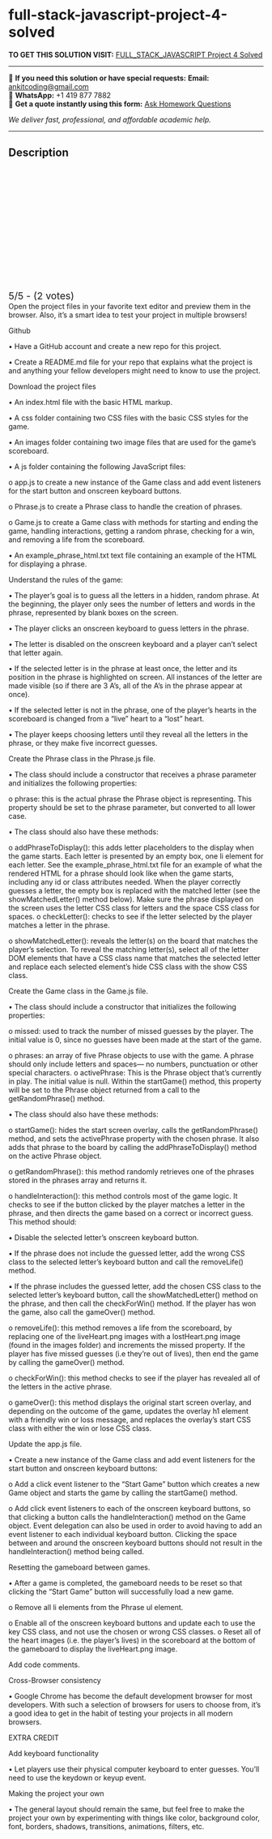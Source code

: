 # full-stack-javascript-project-4-solved
**TO GET THIS SOLUTION VISIT:** [FULL_STACK_JAVASCRIPT Project 4 Solved](https://www.ankitcodinghub.com/product/full_stack_javascript-project-instructions-solved-4/)


---

📩 **If you need this solution or have special requests:** **Email:** ankitcoding@gmail.com  
📱 **WhatsApp:** +1 419 877 7882  
📄 **Get a quote instantly using this form:** [Ask Homework Questions](https://www.ankitcodinghub.com/services/ask-homework-questions/)

*We deliver fast, professional, and affordable academic help.*

---

<h2>Description</h2>



<div class="kk-star-ratings kksr-auto kksr-align-center kksr-valign-top" data-payload="{&quot;align&quot;:&quot;center&quot;,&quot;id&quot;:&quot;116365&quot;,&quot;slug&quot;:&quot;default&quot;,&quot;valign&quot;:&quot;top&quot;,&quot;ignore&quot;:&quot;&quot;,&quot;reference&quot;:&quot;auto&quot;,&quot;class&quot;:&quot;&quot;,&quot;count&quot;:&quot;2&quot;,&quot;legendonly&quot;:&quot;&quot;,&quot;readonly&quot;:&quot;&quot;,&quot;score&quot;:&quot;5&quot;,&quot;starsonly&quot;:&quot;&quot;,&quot;best&quot;:&quot;5&quot;,&quot;gap&quot;:&quot;4&quot;,&quot;greet&quot;:&quot;Rate this product&quot;,&quot;legend&quot;:&quot;5\/5 - (2 votes)&quot;,&quot;size&quot;:&quot;24&quot;,&quot;title&quot;:&quot;FULL_STACK_JAVASCRIPT  Project 4 Solved&quot;,&quot;width&quot;:&quot;138&quot;,&quot;_legend&quot;:&quot;{score}\/{best} - ({count} {votes})&quot;,&quot;font_factor&quot;:&quot;1.25&quot;}">

<div class="kksr-stars">

<div class="kksr-stars-inactive">
            <div class="kksr-star" data-star="1" style="padding-right: 4px">


<div class="kksr-icon" style="width: 24px; height: 24px;"></div>
        </div>
            <div class="kksr-star" data-star="2" style="padding-right: 4px">


<div class="kksr-icon" style="width: 24px; height: 24px;"></div>
        </div>
            <div class="kksr-star" data-star="3" style="padding-right: 4px">


<div class="kksr-icon" style="width: 24px; height: 24px;"></div>
        </div>
            <div class="kksr-star" data-star="4" style="padding-right: 4px">


<div class="kksr-icon" style="width: 24px; height: 24px;"></div>
        </div>
            <div class="kksr-star" data-star="5" style="padding-right: 4px">


<div class="kksr-icon" style="width: 24px; height: 24px;"></div>
        </div>
    </div>

<div class="kksr-stars-active" style="width: 138px;">
            <div class="kksr-star" style="padding-right: 4px">


<div class="kksr-icon" style="width: 24px; height: 24px;"></div>
        </div>
            <div class="kksr-star" style="padding-right: 4px">


<div class="kksr-icon" style="width: 24px; height: 24px;"></div>
        </div>
            <div class="kksr-star" style="padding-right: 4px">


<div class="kksr-icon" style="width: 24px; height: 24px;"></div>
        </div>
            <div class="kksr-star" style="padding-right: 4px">


<div class="kksr-icon" style="width: 24px; height: 24px;"></div>
        </div>
            <div class="kksr-star" style="padding-right: 4px">


<div class="kksr-icon" style="width: 24px; height: 24px;"></div>
        </div>
    </div>
</div>


<div class="kksr-legend" style="font-size: 19.2px;">
            5/5 - (2 votes)    </div>
    </div>
Open the project files in your favorite text editor and preview them in the browser. Also, it’s a smart idea to test your project in multiple browsers!

Github

• Have a GitHub account and create a new repo for this project.

• Create a README.md file for your repo that explains what the project is and anything your fellow developers might need to know to use the project.

Download the project files

• An index.html file with the basic HTML markup.

• A css folder containing two CSS files with the basic CSS styles for the game.

• An images folder containing two image files that are used for the game’s scoreboard.

• A js folder containing the following JavaScript files:

o app.js to create a new instance of the Game class and add event listeners for the start button and onscreen keyboard buttons.

o Phrase.js to create a Phrase class to handle the creation of phrases.

o Game.js to create a Game class with methods for starting and ending the game, handling interactions, getting a random phrase, checking for a win, and removing a life from the scoreboard.

• An example_phrase_html.txt text file containing an example of the HTML for displaying a phrase.

Understand the rules of the game:

• The player’s goal is to guess all the letters in a hidden, random phrase. At the beginning, the player only sees the number of letters and words in the phrase, represented by blank boxes on the screen.

• The player clicks an onscreen keyboard to guess letters in the phrase.

• The letter is disabled on the onscreen keyboard and a player can’t select that letter again.

• If the selected letter is in the phrase at least once, the letter and its position in the phrase is highlighted on screen. All instances of the letter are made visible (so if there are 3 A’s, all of the A’s in the phrase appear at once).

• If the selected letter is not in the phrase, one of the player’s hearts in the scoreboard is changed from a “live” heart to a “lost” heart.

• The player keeps choosing letters until they reveal all the letters in the phrase, or they make five incorrect guesses.

Create the Phrase class in the Phrase.js file.

• The class should include a constructor that receives a phrase parameter and initializes the following properties:

o phrase: this is the actual phrase the Phrase object is representing. This property should be set to the phrase parameter, but converted to all lower case.

• The class should also have these methods:

o addPhraseToDisplay(): this adds letter placeholders to the display when the game starts. Each letter is presented by an empty box, one li element for each letter. See the example_phrase_html.txt file for an example of what the rendered HTML for a phrase should look like when the game starts, including any id or class attributes needed. When the player correctly guesses a letter, the empty box is replaced with the matched letter (see the showMatchedLetter() method below). Make sure the phrase displayed on the screen uses the letter CSS class for letters and the space CSS class for spaces. o checkLetter(): checks to see if the letter selected by the player matches a letter in the phrase.

o showMatchedLetter(): reveals the letter(s) on the board that matches the player’s selection. To reveal the matching letter(s), select all of the letter DOM elements that have a CSS class name that matches the selected letter and replace each selected element’s hide CSS class with the show CSS class.

Create the Game class in the Game.js file.

• The class should include a constructor that initializes the following properties:

o missed: used to track the number of missed guesses by the player. The initial value is 0, since no guesses have been made at the start of the game.

o phrases: an array of five Phrase objects to use with the game. A phrase should only include letters and spaces— no numbers, punctuation or other special characters. o activePhrase: This is the Phrase object that’s currently in play. The initial value is null. Within the startGame() method, this property will be set to the Phrase object returned from a call to the getRandomPhrase() method.

• The class should also have these methods:

o startGame(): hides the start screen overlay, calls the getRandomPhrase() method, and sets the activePhrase property with the chosen phrase. It also adds that phrase to the board by calling the addPhraseToDisplay() method on the active Phrase object.

o getRandomPhrase(): this method randomly retrieves one of the phrases stored in the phrases array and returns it.

o handleInteraction(): this method controls most of the game logic. It checks to see if the button clicked by the player matches a letter in the phrase, and then directs the game based on a correct or incorrect guess. This method should:

▪ Disable the selected letter’s onscreen keyboard button.

▪ If the phrase does not include the guessed letter, add the wrong CSS class to the selected letter’s keyboard button and call the removeLife() method.

▪ If the phrase includes the guessed letter, add the chosen CSS class to the selected letter’s keyboard button, call the showMatchedLetter() method on the phrase, and then call the checkForWin() method. If the player has won the game, also call the gameOver() method.

o removeLife(): this method removes a life from the scoreboard, by replacing one of the liveHeart.png images with a lostHeart.png image (found in the images folder) and increments the missed property. If the player has five missed guesses (i.e they’re out of lives), then end the game by calling the gameOver() method.

o checkForWin(): this method checks to see if the player has revealed all of the letters in the active phrase.

o gameOver(): this method displays the original start screen overlay, and depending on the outcome of the game, updates the overlay h1 element with a friendly win or loss message, and replaces the overlay’s start CSS class with either the win or lose CSS class.

Update the app.js file.

• Create a new instance of the Game class and add event listeners for the start button and onscreen keyboard buttons:

o Add a click event listener to the “Start Game” button which creates a new Game object and starts the game by calling the startGame() method.

o Add click event listeners to each of the onscreen keyboard buttons, so that clicking a button calls the handleInteraction() method on the Game object. Event delegation can also be used in order to avoid having to add an event listener to each individual keyboard button. Clicking the space between and around the onscreen keyboard buttons should not result in the handleInteraction() method being called.

Resetting the gameboard between games.

• After a game is completed, the gameboard needs to be reset so that clicking the “Start Game” button will successfully load a new game.

o Remove all li elements from the Phrase ul element.

o Enable all of the onscreen keyboard buttons and update each to use the key CSS class, and not use the chosen or wrong CSS classes. o Reset all of the heart images (i.e. the player’s lives) in the scoreboard at the bottom of the gameboard to display the liveHeart.png image.

Add code comments.

Cross-Browser consistency

• Google Chrome has become the default development browser for most developers. With such a selection of browsers for users to choose from, it’s a good idea to get in the habit of testing your projects in all modern browsers.

EXTRA CREDIT

Add keyboard functionality

• Let players use their physical computer keyboard to enter guesses. You’ll need to use the keydown or keyup event.

Making the project your own

• The general layout should remain the same, but feel free to make the project your own by experimenting with things like color, background color, font, borders, shadows, transitions, animations, filters, etc.
